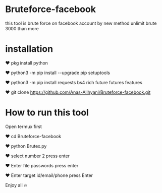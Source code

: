 # Bruteforce-facebook
this tool is brute force on facebook account by new method unlimit brute 3000 than more 
# installation

❤ pkg install python

❤ python3 -m pip install --upgrade pip setuptools

❤ python3 -m pip install requests bs4 rich future futures features

❤ git clone https://github.com/Anas-Allhyani/Bruteforce-facebook.git

# How to run this tool

  Open termux first

❤ cd Bruteforce-facebook

❤ python Brutex.py

❤ select number 2 press enter

❤ Enter file passwords press enter

❤ Enter target id/email/phone press Enter

Enjoy all 🔥
